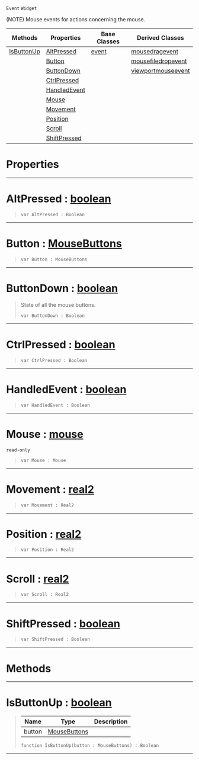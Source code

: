  `Event` `Widget`



(NOTE) Mouse events for actions concerning the mouse.

|Methods|Properties|Base Classes|Derived Classes|
|---|---|---|---|
|[ IsButtonUp](https://github.com/ArendDanielek/ZeroDocsTest/blob/master/code_reference/class_reference/mouseevent.markdown#isbuttonup-zero-engine-d)|[ AltPressed](https://github.com/ArendDanielek/ZeroDocsTest/blob/master/code_reference/class_reference/mouseevent.markdown#altpressed-zero-engine-d)|[event](https://github.com/ArendDanielek/ZeroDocsTest/blob/master/code_reference/class_reference/event.markdown)|[mousedragevent](https://github.com/ArendDanielek/ZeroDocsTest/blob/master/code_reference/class_reference/mousedragevent.markdown)|
| |[ Button](https://github.com/ArendDanielek/ZeroDocsTest/blob/master/code_reference/class_reference/mouseevent.markdown#button-zero-engine-docum)| |[mousefiledropevent](https://github.com/ArendDanielek/ZeroDocsTest/blob/master/code_reference/class_reference/mousefiledropevent.markdown)|
| |[ ButtonDown](https://github.com/ArendDanielek/ZeroDocsTest/blob/master/code_reference/class_reference/mouseevent.markdown#buttondown-zero-engine-d)| |[viewportmouseevent](https://github.com/ArendDanielek/ZeroDocsTest/blob/master/code_reference/class_reference/viewportmouseevent.markdown)|
| |[ CtrlPressed](https://github.com/ArendDanielek/ZeroDocsTest/blob/master/code_reference/class_reference/mouseevent.markdown#ctrlpressed-zero-engine)| | |
| |[ HandledEvent](https://github.com/ArendDanielek/ZeroDocsTest/blob/master/code_reference/class_reference/mouseevent.markdown#handledevent-zero-engine)| | |
| |[ Mouse](https://github.com/ArendDanielek/ZeroDocsTest/blob/master/code_reference/class_reference/mouseevent.markdown#mouse-zero-engine-docume)| | |
| |[ Movement](https://github.com/ArendDanielek/ZeroDocsTest/blob/master/code_reference/class_reference/mouseevent.markdown#movement-zero-engine-doc)| | |
| |[ Position](https://github.com/ArendDanielek/ZeroDocsTest/blob/master/code_reference/class_reference/mouseevent.markdown#position-zero-engine-doc)| | |
| |[ Scroll](https://github.com/ArendDanielek/ZeroDocsTest/blob/master/code_reference/class_reference/mouseevent.markdown#scroll-zero-engine-docum)| | |
| |[ ShiftPressed](https://github.com/ArendDanielek/ZeroDocsTest/blob/master/code_reference/class_reference/mouseevent.markdown#shiftpressed-zero-engine)| | |


 #  Properties


---  
 #  AltPressed : [boolean](https://github.com/ArendDanielek/ZeroDocsTest/blob/master/code_reference/zilch_base_types/boolean.markdown)

> 
> ``` lang=cpp, name=Zilch
> var AltPressed : Boolean


---  
 #  Button : [MouseButtons](https://github.com/ArendDanielek/ZeroDocsTest/blob/master/code_reference/enum_reference.markdown#mousebuttons)

> 
> ``` lang=cpp, name=Zilch
> var Button : MouseButtons


---  
 #  ButtonDown : [boolean](https://github.com/ArendDanielek/ZeroDocsTest/blob/master/code_reference/zilch_base_types/boolean.markdown)

> State of all the mouse buttons.
> ``` lang=cpp, name=Zilch
> var ButtonDown : Boolean


---  
 #  CtrlPressed : [boolean](https://github.com/ArendDanielek/ZeroDocsTest/blob/master/code_reference/zilch_base_types/boolean.markdown)

> 
> ``` lang=cpp, name=Zilch
> var CtrlPressed : Boolean


---  
 #  HandledEvent : [boolean](https://github.com/ArendDanielek/ZeroDocsTest/blob/master/code_reference/zilch_base_types/boolean.markdown)

> 
> ``` lang=cpp, name=Zilch
> var HandledEvent : Boolean


---  
 #  Mouse : [mouse](https://github.com/ArendDanielek/ZeroDocsTest/blob/master/code_reference/class_reference/mouse.markdown)

 `read-only`

> 
> ``` lang=cpp, name=Zilch
> var Mouse : Mouse


---  
 #  Movement : [real2](https://github.com/ArendDanielek/ZeroDocsTest/blob/master/code_reference/zilch_base_types/real2.markdown)

> 
> ``` lang=cpp, name=Zilch
> var Movement : Real2


---  
 #  Position : [real2](https://github.com/ArendDanielek/ZeroDocsTest/blob/master/code_reference/zilch_base_types/real2.markdown)

> 
> ``` lang=cpp, name=Zilch
> var Position : Real2


---  
 #  Scroll : [real2](https://github.com/ArendDanielek/ZeroDocsTest/blob/master/code_reference/zilch_base_types/real2.markdown)

> 
> ``` lang=cpp, name=Zilch
> var Scroll : Real2


---  
 #  ShiftPressed : [boolean](https://github.com/ArendDanielek/ZeroDocsTest/blob/master/code_reference/zilch_base_types/boolean.markdown)

> 
> ``` lang=cpp, name=Zilch
> var ShiftPressed : Boolean


---  
 #  Methods


---  
 #  IsButtonUp : [boolean](https://github.com/ArendDanielek/ZeroDocsTest/blob/master/code_reference/zilch_base_types/boolean.markdown)

> 
> |Name|Type|Description|
> |---|---|---|
> |button|[MouseButtons](https://github.com/ArendDanielek/ZeroDocsTest/blob/master/code_reference/enum_reference.markdown#mousebuttons)| |
> ``` lang=cpp, name=Zilch
> function IsButtonUp(button : MouseButtons) : Boolean
> ``` 


---  
 
  
  
  
  
  
  
  

 